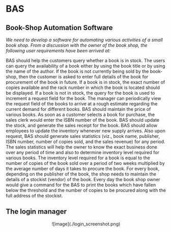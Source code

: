 # BAS
## Book-Shop Automation Software

*We need to develop a software for automating various activities of a small book shop. From a
discussion with the owner of the book shop, the following user requirements have been arrived
at:*

BAS should help the customers query whether a book is in stock. The users can query the
availability of a book either by using the book title or by using the name of the author. If the book
is not currently being sold by the book-shop, then the customer is asked to enter full details of
the book for procurement of the book in future. If a book is in stock, the exact number of copies
available and the rack number in which the book is located should be displayed. If a book is not
in stock, the query for the book is used to increment a request field for the book. The manager
can periodically view the request field of the books to arrive at a rough estimate regarding the
current demand for different books. BAS should maintain the price of various books. As soon as
a customer selects a book for purchase, the sales clerk would enter the ISBN number of the
book. BAS should update the stock, and generate the sales receipt for the book. BAS should
allow employees to update the inventory whenever new supply arrives. Also upon request, BAS
should generate sales statistics (viz., book name, publisher, ISBN number, number of copies
sold, and the sales revenue) for any period. The sales statistics will help the owner to know the
exact business done over any period of time and also to determine inventory level required for
various books. The inventory level required for a book is equal to the number of copies of the
book sold over a period of two weeks multiplied by the average number of days it takes to
procure the book. For every book, depending on the publisher of the book, the shop needs to
maintain the details of a stockist (vendor) of the book. Every day the book shop owner would
give a command for the BAS to print the books which have fallen below the threshold and the
number of copies to be procured along with the full address of the stockist.

## The login manager
<center>
![image](./login_screenshot.png)
</center>
